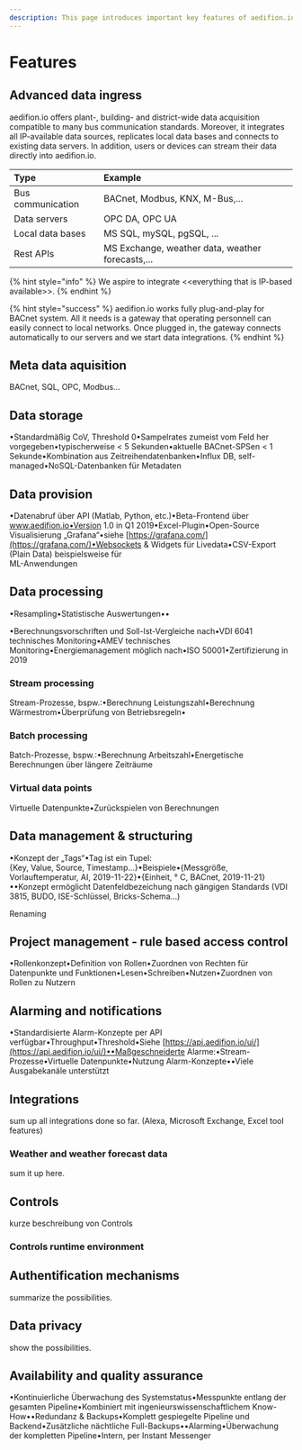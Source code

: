 ```yaml
---
description: This page introduces important key features of aedifion.io
---
```


# Features

## Advanced data ingress

aedifion.io offers plant-, building- and district-wide data acquisition compatible to many bus communication standards. Moreover, it integrates all IP-available data sources, replicates local data bases and connects to existing data servers. In addition, users or devices can stream their data directly into aedifion.io.

| Type | Example |
| :--- | :--- |
| Bus communication | BACnet, Modbus, KNX, M-Bus,... |
| Data servers | OPC DA, OPC UA |
| Local data bases | MS SQL, mySQL, pgSQL, ... |
| Rest APIs | MS Exchange, weather data, weather forecasts,... |

{% hint style="info" %}
We aspire to integrate &lt;&lt;everything that is IP-based available&gt;&gt;.
{% endhint %}

{% hint style="success" %}
aedifion.io works fully plug-and-play for BACnet system. All it needs is a gateway that operating personnell can easily connect to local networks. Once plugged in, the gateway connects automatically to our servers and we start data integrations.
{% endhint %}

## Meta data aquisition

BACnet, SQL, OPC, Modbus...

## Data storage

•Standardmäßig CoV, Threshold 0•Sampelrates zumeist vom Feld her vorgegeben•typischerweise &lt; 5 Sekunden•aktuelle BACnet-SPSen &lt; 1 Sekunde•Kombination aus Zeitreihendatenbanken•Influx DB, self-managed•NoSQL-Datenbanken für Metadaten

## Data provision

•Datenabruf über API \(Matlab, Python, etc.\)•Beta-Frontend über www.aedifion.io•Version 1.0 in Q1 2019•Excel-Plugin•Open-Source Visualisierung „Grafana“•siehe [https://grafana.com/](https://grafana.com/)•Websockets & Widgets für Livedata•CSV-Export \(Plain Data\) beispielsweise für  
 ML-Anwendungen

## Data processing

•Resampling•Statistische Auswertungen••

•Berechnungsvorschriften und Soll-Ist-Vergleiche nach•VDI 6041 technisches Monitoring•AMEV technisches Monitoring•Energiemanagement möglich nach•ISO 50001•Zertifizierung in 2019

### Stream processing

Stream-Prozesse, bspw.:•Berechnung Leistungszahl•Berechnung Wärmestrom•Überprüfung von Betriebsregeln•

### Batch processing

Batch-Prozesse, bspw.:•Berechnung Arbeitszahl•Energetische Berechnungen über längere Zeiträume

### Virtual data points

Virtuelle Datenpunkte•Zurückspielen von Berechnungen

## Data management & structuring

•Konzept der „Tags“•Tag ist ein Tupel:  
 {Key, Value, Source, Timestamp…}•Beispiele•{Messgröße, Vorlauftemperatur, AI, 2019-11-22}•{Einheit, ° C, BACnet, 2019-11-21}••Konzept ermöglicht Datenfeldbezeichung nach gängigen Standards \(VDI 3815, BUDO, ISE-Schlüssel, Bricks-Schema…\)

Renaming

## Project management - rule based access control

•Rollenkonzept•Definition von Rollen•Zuordnen von Rechten für Datenpunkte und Funktionen•Lesen•Schreiben•Nutzen•Zuordnen von Rollen zu Nutzern

## Alarming and notifications

•Standardisierte Alarm-Konzepte per API verfügbar•Throughput•Threshold•Siehe [https://api.aedifion.io/ui/](https://api.aedifion.io/ui/)••Maßgeschneiderte Alarme:•Stream-Prozesse•Virtuelle Datenpunkte•Nutzung Alarm-Konzepte••Viele Ausgabekanäle unterstützt

## Integrations

sum up all integrations done so far. \(Alexa, Microsoft Exchange, Excel tool features\)

### Weather and weather forecast data

sum it up here.

## Controls

kurze beschreibung von Controls

### Controls runtime environment

## Authentification mechanisms

summarize the possibilities.

## Data privacy

show the possibilities.

## Availability and quality assurance

•Kontinuierliche Überwachung des Systemstatus•Messpunkte entlang der gesamten Pipeline•Kombiniert mit ingenieurswissenschaftlichem Know-How••Redundanz & Backups•Komplett gespiegelte Pipeline und Backend•Zusätzliche nächtliche Full-Backups••Alarming•Überwachung der kompletten Pipeline•Intern, per Instant Messenger



